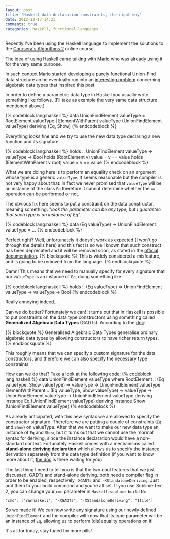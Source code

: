 ```yaml
---
layout: post
title: "Haskell data declaration constraints, the right way"
date: 2012-12-17 14:21
comments: true
categories: haskell, functional-languages
---
```


Recently I've been using the Haskell language to implement the solutions to the [Coursera's Algorithms 2](https://class.coursera.org/algo2-2012-001/class/index) online course.

The idea of using Haskell came talking with [Mario](http://blog.mariosangiorgio.com/) who was already using it for the very same purpose.

In such context Mario started developing a purely functional Union-Find data structure an he eventually run into an [interesting problem](http://blog.mariosangiorgio.com/2012/12/17/let-the-type-inferencer-work-for-you/) concerning algebraic data types that inspired this post.

<!-- more -->

In order to define a parametric data type in Haskell you usually write something like follows. (I'll take as example the very same data structure mentioned above.)

{% codeblock lang:haskell %}
data UnionFindElement valueType =
  RootElement valueType |
  ElementWithParent valueType (UnionFindElement valueType)
  deriving (Eq, Show)
{% endcodeblock %}

Everything looks fine and we try to use the new data type declaring a new function and its signature

{% codeblock lang:haskell %}
holds :: UnionFindElement valueType -> valueType -> Bool
holds (RootElement v) value = v == value
holds (ElementWithParent v root) value = v == value
{% endcodeblock %}

What we are doing here is to perform an equality check on an argument whose type is a generic `valueType`. It seems reasonable but the compiler is not very happy about that: in fact we never promised that `valueType` will be an instance of the class `Eq` therefore it cannot determine whether the `==` operation can be performed or not.

The obvious fix here seems to put a constraint on the data constructor, meaning something: "*look the parameter can be any type, but I guarantee that such type is an instance of Eq*".

{% codeblock lang:haskell %}
data (Eq valueType) => UnionFindElement valueType = ...
{% endcodeblock %}

Perfect right? Well, unfortunately it doesn't work as expected (I won't go through the details here) and this fact is so well known that such construct has been deprecated and it will be removed soon, as stated in the [official documentation](http://www.haskell.org/ghc/docs/latest/html/users_guide/data-type-extensions.html).
{% blockquote %}
This is widely considered a misfeature, and is going to be removed from the language.
{% endblockquote %}

Damn! This means that we need to manually specify for every signature that our `valueType` is an instance of `Eq`, doing something like:

{% codeblock lang:haskell %}
holds :: (Eq valueType) => UnionFindElement valueType -> valueType -> Bool
{% endcodeblock %}

Really annoying indeed...

Can we do better? Fortunately we can! It turns out that in Haskell is possible to put constraints on the data type constructors using something called **Generalized Algebraic Data Types** (GADTs). According to the [doc](http://www.haskell.org/ghc/docs/latest/html/users_guide/data-type-extensions.html#gadt):

{% blockquote %}
Generalised Algebraic Data Types generalise ordinary algebraic data types by allowing constructors to have richer return types.
{% endblockquote %}

This roughly means that we can specify a custom signature for the data constructors, and therefore we can also specify the necessary type constraints.

How can we do that? Take a look at the following code:
{% codeblock lang:haskell %}
data UnionFindElement valueType where
  	RootElement 	  :: (Eq valueType, Show valueType) => valueType -> UnionFindElement valueType
  	ElementWithParent :: (Eq valueType, Show valueType) => valueType -> UnionFindElement valueType -> UnionFindElement valueType
deriving instance Eq (UnionFindElement valueType)
deriving instance Show (UnionFindElement valueType)
{% endcodeblock %}

As already anticipated, with this new syntax we are allowed to specify the constructor signature. Therefore we are putting a couple of constraints (`Eq` and `Show`) on valueType. After that we want to make our new data type an instance of `Eq` and `Show`, but it turns out that we cannot use the 'normal' syntax for deriving, since the instance declaration would have a non-standard context. Fortunately Haskell comes with a mechanisms called **stand-alone deriving declaration** which allows us to specify the instance derivation separately from the data type definition (if you want to know more about it, [the doc](http://www.haskell.org/ghc/docs/6.12.2/html/users_guide/deriving.html) is there waiting for you).

The last thing I need to tell you is that the two cool features that we just discussed, GADTs and stand-alone deriving, both need a compiler flag in order to be enabled, respectively `-XGADTs` and `-XStandaloneDeriving`. Just add them to your build command and you're all set.
If you use Sublime Text 2, you can change your `cmd` parameter in `Haskell.sublime-build` to:

```
"cmd": ["runhaskell", "-XGADTs", "-XStandaloneDeriving", "$file"]
```

So we made it! We can now write any signature using our newly defined `UnionFindElement` and the compiler will know that its type parameter will be an instance of `Eq`, allowing us to perform (dis)equality operations on it!

It's all for today,
stay tuned for more pills!